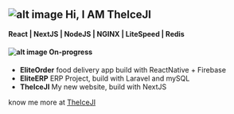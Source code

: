 ##  ![alt image](https://blog.theiceji.com/wp-content/uploads/2020/06/Logo-IJN_Black_x.png) Hi, I AM TheIceJI

**React | NextJS | NodeJS | NGINX | LiteSpeed | Redis**

#### ![alt image](https://img.icons8.com/small/16/000000/submit-progress.png) On-progress

- **EliteOrder** food delivery app build with ReactNative + Firebase
- **EliteERP** ERP Project, build with Laravel and mySQL
- **TheIceJI** My new website, build with NextJS

know me more at [TheIceJI](https://TheIceJI.com)

